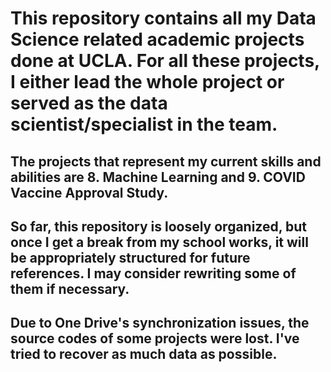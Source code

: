 # This repository contains all my Data Science related academic projects done at UCLA. For all these projects, I either lead the whole project or served as the data scientist/specialist in the team.
## The projects that represent my current skills and abilities are **8. Machine Learning** and **9. COVID Vaccine Approval Study**.
## So far, this repository is loosely organized, but once I get a break from my school works, it will be appropriately structured for future references. I may consider rewriting some of them if necessary.
## Due to One Drive's synchronization issues, the source codes of some projects were lost. I've tried to recover as much data as possible.

